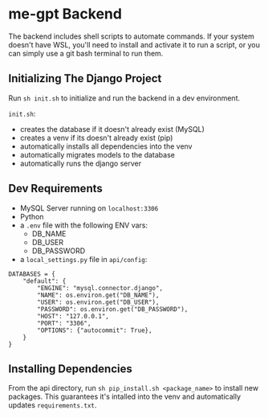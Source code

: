 # me-gpt Backend
The backend includes shell scripts to automate commands. If your system doesn't have WSL, you'll need to install and activate it to run a script, or you can simply use a git bash terminal to run them.

## Initializing The Django Project
Run `sh init.sh` to initialize and run the backend in a dev environment.

`init.sh`: 
- creates the database if it doesn't already exist (MySQL)
- creates a venv if its doesn't already exist (pip)
- automatically installs all dependencies into the venv
- automatically migrates models to the database
- automatically runs the django server

## Dev Requirements
- MySQL Server running on `localhost:3306`
- Python
- a `.env` file with the following ENV vars:
  - DB_NAME
  - DB_USER
  - DB_PASSWORD
- a `local_settings.py` file in `api/config`:

```
DATABASES = {
    "default": {
        "ENGINE": "mysql.connector.django",
        "NAME": os.environ.get("DB_NAME"),
        "USER": os.environ.get("DB_USER"),
        "PASSWORD": os.environ.get("DB_PASSWORD"),
        "HOST": "127.0.0.1",
        "PORT": "3306",
        "OPTIONS": {"autocommit": True},
    }
}
```

## Installing Dependencies
From the api directory, run `sh pip_install.sh <package_name>` to install new packages. This guarantees it's intalled into the venv and automatically updates `requirements.txt`.
